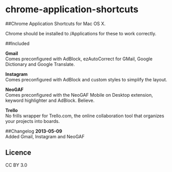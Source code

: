 # chrome-application-shortcuts

##Chrome Application Shortcuts for Mac OS X.

Chrome should be installed to /Applications for these to work correctly.

##Included

**Gmail**  
Comes preconfigured with AdBlock, ezAutoCorrect for GMail, Google Dictionary and Google Translate.  

**Instagram**  
Comes preconfigured with AdBlock and custom styles to simplify the layout.  

**NeoGAF**  
Comes preconfigured with the NeoGAF Mobile on Desktop extension, keyword highlighter and AdBlock. Believe.  

**Trello**  
No frills wrapper for Trello.com, the online collaboration tool that organizes your projects into boards.  

##Changelog
**2013-05-09**  
Added Gmail, Instagram and NeoGAF  

## Licence
CC BY 3.0

